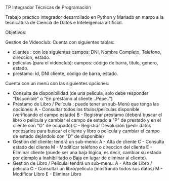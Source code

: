 TP Integrador Técnicas de Programación

Trabajo práctico integrador desarrollado en Python y Mariadb en marco a la tecnicatura de Ciencia de Datos e Inteleigencia artificial.

Objetivos:

Gestion de Videoclub:
Cuenta con siguientes tablas:
- clientes : con los siguientes campos: DNI, Nombre Completo, Telefono, direccion, estado.
- peliculas (para el videoclub): campos: código de barra, titulo, genero, estado.
- prestamo: id, DNI cliente, código de barra, estado.

Cuenta con un menú con las siguientes opciones:
- Consulta de disponibilidad (de una pelicula, solo debe responder "Disponible" o "En préstamo al cliente ..Pepe..")
- Préstamo de Libro / Película : puede tener un sub-Menú que tenga las opciones:
        A - Consultar todos los títulos/películas disponible (verificando el campo estado)
        B - Registrar préstamo (deberá buscar el libro o película y cambiar el campo de estado a "P" de prestado y en el cliente con "O" de ocupado)
        C - Registrar Devolución (pedir datos necesarios para buscar el cliente y libro o pelicula y cambiar el campo de estado dejándolo con "D" de disponible)
- Gestión del cliente: tendrá un sub-menú:
        A - Alta de cliente
        C - Consulta estado del cliente
        M - Modificar teléfono o direccion del cliente
        E - Eliminar cliente (puede ser una baja lógica, es decir, cambiar su estado por ejemplo a Inahibilitado o Baja en lugar de eliminar al cliente).
- Gestión de Libro / Película: tendrá un sub-menu:
        A - Alta de Libro / película
        C - Consultar un libro/película (mostrando todos sus datos)
        M - Modificar Libro
        E - Eliminar Libro
